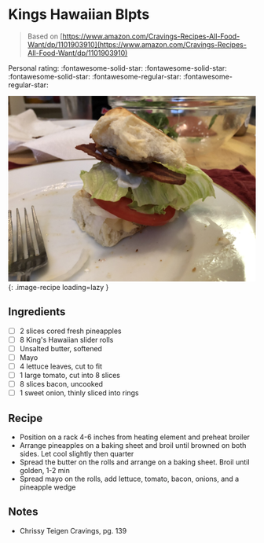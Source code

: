 <!-- Do not modify sections with "AUTO-*". They are updated by make.py -->

# Kings Hawaiian Blpts

> Based on [https://www.amazon.com/Cravings-Recipes-All-Food-Want/dp/1101903910](https://www.amazon.com/Cravings-Recipes-All-Food-Want/dp/1101903910)

<!-- rating=3; (User can specify rating on scale of 1-5) -->
<!-- AUTO-UserRating -->
Personal rating: :fontawesome-solid-star: :fontawesome-solid-star: :fontawesome-solid-star: :fontawesome-regular-star: :fontawesome-regular-star:
<!-- /AUTO-UserRating -->

<!-- name_image=kings_hawaiian_blpts.jpeg; (User can specify image name if multiple exist) -->
<!-- AUTO-Image -->
![kings_hawaiian_blpts.jpeg](./kings_hawaiian_blpts.jpeg){: .image-recipe loading=lazy }
<!-- /AUTO-Image -->

## Ingredients

* [ ] 2 slices cored fresh pineapples
* [ ] 8 King's Hawaiian slider rolls
* [ ] Unsalted butter, softened
* [ ] Mayo
* [ ] 4 lettuce leaves, cut to fit
* [ ] 1 large tomato, cut into 8 slices
* [ ] 8 slices bacon, uncooked
* [ ] 1 sweet onion, thinly sliced into rings

## Recipe

* Position on a rack 4-6 inches from heating element and preheat broiler
* Arrange pineapples on a baking sheet and broil until browned on both sides. Let cool slightly then quarter
* Spread the butter on the rolls and arrange on a baking sheet. Broil until golden, 1-2 min
* Spread mayo on the rolls, add lettuce, tomato, bacon, onions, and a pineapple wedge

## Notes

* Chrissy Teigen Cravings, pg. 139

